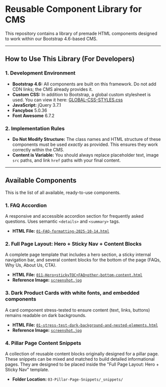 # Reusable Component Library for CMS

This repository contains a library of premade HTML components designed to work within our Bootstrap 4.6-based CMS.

---

## How to Use This Library (For Developers)

### 1. Development Environment

- **Bootstrap 4.6:** All components are built on this framework. Do not add CDN links; the CMS already provides it.
- **Custom CSS:** In addition to Bootstrap, a global custom stylesheet is used. You can view it here: [GLOBAL-CSS-STYLES.css](https://raw.githubusercontent.com/Gara2025/jubilant-tribble/main/036-7-UPLD-GLOBAL-CSS-STYLES-2025-09-29--04-49PM.css)
- **JavaScript:** jQuery 3.7.1
- **Fancybox** 5.0.36
- **Font Awesome** 6.7.2 

### 2. Implementation Rules

- **Do Not Modify Structure:** The class names and HTML structure of these components must be used _exactly_ as provided. This ensures they work correctly within the CMS.
- **Content is Variable:** You should always replace placeholder text, image `src` paths, and link `href` paths with your final content.

---

## Available Components

This is the list of all available, ready-to-use components.

### 1. FAQ Accordion

A responsive and accessible accordion section for frequently asked questions. Uses semantic `<details>` and `<summary>` tags.

- **HTML File:** [`01-FAQ-formatting-2025-10-14.html`](https://raw.githubusercontent.com/Gara2025/jubilant-tribble/main/01-FAQ-formatting-2025-10-14)

### 2. Full Page Layout: Hero + Sticky Nav + Content Blocks

A complete page template that includes a hero section, a sticky internal navigation bar, and several content blocks for the bottom of the page (FAQs, Why Us, About Us, CTA).

- **HTML File:** [`011-Hero+stickyTOC+FAQ+other-bottom-content.html`](https://raw.githubusercontent.com/Gara2025/jubilant-tribble/main/011-Hero+stickyTOC+FAQ+other-bottom-content.html)
- **Reference Image:** [`screenshot.jpg`](https://raw.githubusercontent.com/Gara2025/jubilant-tribble/main/011-Hero+stickyTOC+FAQ+other-bottom-content.jpg)

### 3. Dark Product Cards with white fonts, and embedded components

A card component stress-tested to ensure content (text, links, buttons) remains readable on dark backgrounds.

- **HTML File:** [`01-stress-test-dark-background-and-nested-elements.html`](https://raw.githubusercontent.com/Gara2025/jubilant-tribble/main/01-stress-test-dark-background-and-nested-elements.html)
- **Reference Image:** [`screenshot.jpg`](https://raw.githubusercontent.com/Gara2025/jubilant-tribble/main/01-stress-test-dark-color-background-and-nested-elements.jpg)

### 4. Pillar Page Content Snippets
A collection of reusable content blocks originally designed for a pillar page. These snippets can be mixed and matched to build detailed informational pages. They are designed to be placed inside the "Full Page Layout: Hero + Sticky Nav" template.
- **Folder Location:** `03-Pillar-Page-Snippets/_snippets/`
